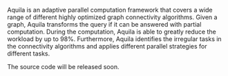 Aquila is an adaptive parallel computation framework that covers a wide range of different highly optimized graph connectivity algorithms. Given a graph, Aquila transforms the query if it can be answered with partial computation. During the computation, Aquila is able to greatly reduce the workload by up to 98%. Furthermore, Aquila identifies the irregular tasks in the connectivity algorithms and applies different parallel strategies for different tasks.

The source code will be released soon.
